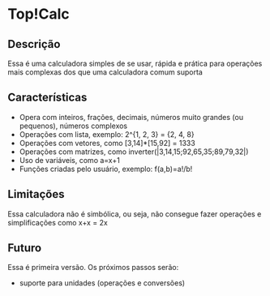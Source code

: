 # Top!Calc

## Descrição
Essa é uma calculadora simples de se usar, rápida e prática para operações mais complexas dos que uma calculadora comum suporta

## Características
* Opera com inteiros, frações, decimais, números muito grandes (ou pequenos), números complexos
* Operações com lista, exemplo: 2^{1, 2, 3} = {2, 4, 8}
* Operações com vetores, como [3,14]*[15,92] = 1333
* Operações com matrizes, como inverter(|3,14,15;92,65,35;89,79,32|)
* Uso de variáveis, como a=x+1
* Funções criadas pelo usuário, exemplo: f(a,b)=a!/b!

## Limitações
Essa calculadora não é simbólica, ou seja, não consegue fazer operações e simplificações como x+x = 2x

## Futuro
Essa é primeira versão. Os próximos passos serão:
* suporte para unidades (operações e conversões)
